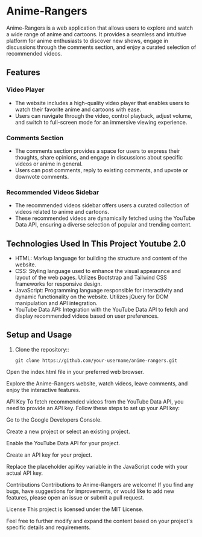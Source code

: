 #  Anime-Rangers

Anime-Rangers is a web application that allows users to explore and watch a wide range of anime and cartoons. It provides a seamless and intuitive platform for anime enthusiasts to discover new shows, engage in discussions through the comments section, and enjoy a curated selection of recommended videos.

## Features

### Video Player
- The website includes a high-quality video player that enables users to watch their favorite anime and cartoons with ease.
- Users can navigate through the video, control playback, adjust volume, and switch to full-screen mode for an immersive viewing experience.

### Comments Section
- The comments section provides a space for users to express their thoughts, share opinions, and engage in discussions about specific videos or anime in general.
- Users can post comments, reply to existing comments, and upvote or downvote comments.

### Recommended Videos Sidebar
- The recommended videos sidebar offers users a curated collection of videos related to anime and cartoons.
- These recommended videos are dynamically fetched using the YouTube Data API, ensuring a diverse selection of popular and trending content.

## Technologies Used In This Project Youtube 2.0

- HTML: Markup language for building the structure and content of the website.
- CSS: Styling language used to enhance the visual appearance and layout of the web pages. Utilizes Bootstrap and Tailwind CSS frameworks for responsive design.
- JavaScript: Programming language responsible for interactivity and dynamic functionality on the website. Utilizes jQuery for DOM manipulation and API integration.
- YouTube Data API: Integration with the YouTube Data API to fetch and display recommended videos based on user preferences.

## Setup and Usage

1. Clone the repository::

   ```shell
   git clone https://github.com/your-username/anime-rangers.git
Open the index.html file in your preferred web browser.

Explore the Anime-Rangers website, watch videos, leave comments, and enjoy the interactive features.

API Key
To fetch recommended videos from the YouTube Data API, you need to provide an API key. Follow these steps to set up your API key:

Go to the Google Developers Console.

Create a new project or select an existing project.

Enable the YouTube Data API for your project.

Create an API key for your project.

Replace the placeholder apiKey variable in the JavaScript code with your actual API key.

Contributions
Contributions to Anime-Rangers are welcome! If you find any bugs, have suggestions for improvements, or would like to add new features, please open an issue or submit a pull request.

License
This project is licensed under the MIT License.

Feel free to further modify and expand the content based on your project's specific details and requirements.
